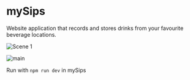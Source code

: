 # mySips
Website application that records and stores drinks from your favourite beverage locations.

![Scene 1](https://github.com/xegativ/mySips/assets/52055203/8ce04672-f5fc-4c10-9f67-85481020869e)

![main](https://github.com/xegativ/mySips/assets/52055203/74ce04c1-2bb6-4426-b016-320b68558553)

Run with `npm run dev` in mySips
